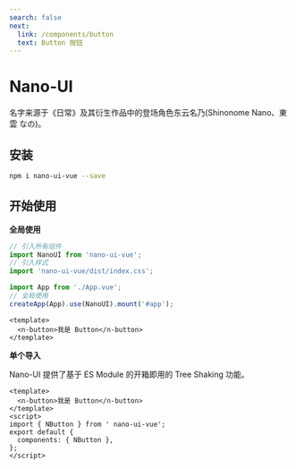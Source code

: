 ```yaml
---
search: false
next:
  link: /components/button
  text: Button 按钮
---
```


# Nano-UI

名字来源于《日常》及其衍生作品中的登场角色东云名乃(Shinonome Nano、東雲 なの)。

## 安装

```bash
npm i nano-ui-vue --save
```

## 开始使用

**全局使用**

```js
// 引入所有组件
import NanoUI from 'nano-ui-vue';
// 引入样式
import 'nano-ui-vue/dist/index.css';

import App from './App.vue';
// 全局使用
createApp(App).use(NanoUI).mount('#app');
```

```vue
<template>
  <n-button>我是 Button</n-button>
</template>
```

**单个导入**

Nano-UI 提供了基于 ES Module 的开箱即用的 Tree Shaking 功能。

```vue
<template>
  <n-button>我是 Button</n-button>
</template>
<script>
import { NButton } from ' nano-ui-vue';
export default {
  components: { NButton },
};
</script>
```
